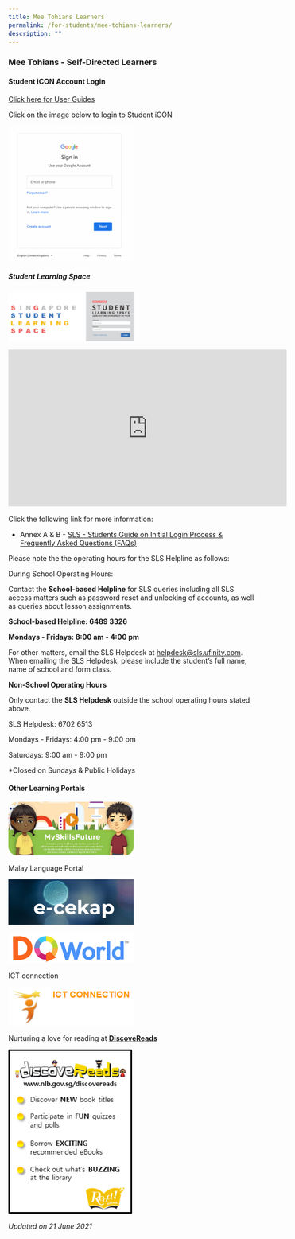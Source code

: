 ```yaml
---
title: Mee Tohians Learners
permalink: /for-students/mee-tohians-learners/
description: ""
---
```

### Mee Tohians - Self-Directed Learners

#### Student iCON Account Login

[Click here for User Guides](https://meetohschool.padlet.org/MTSPDdept/Parentkitforicon)&nbsp;  

Click on the image below to login to Student iCON
<p><a href="https://workspace.google.com/dashboard"><img style="width:50%" src="/images/fs1.png"></a></p>


##### Student Learning Space

<p><a href="https://vle.learning.moe.edu.sg/login"><img style="width:50%" src="/images/fs2.png"></a></p>

<iframe width="560" height="315" src="https://www.youtube.com/embed/YTLJBmTqdYM" title="YouTube video player" frameborder="0" allow="accelerometer; autoplay; clipboard-write; encrypted-media; gyroscope; picture-in-picture" allowfullscreen=""></iframe>

Click the following link for more information:

*   Annex A &amp; B -&nbsp;[SLS - Students Guide on Initial Login Process &amp; Frequently Asked Questions (FAQs)](/files/slsmtsannex.pdf)

Please note the the operating hours for the SLS Helpline as follows:

During School Operating Hours:

Contact the&nbsp;**School-based Helpline**&nbsp;for SLS queries including all SLS access matters such as password reset and unlocking of accounts, as well as queries about lesson assignments.

**School-based Helpline: 6489 3326**

**Mondays - Fridays: 8:00 am - 4:00 pm**

For other matters, email the SLS Helpdesk at&nbsp;[helpdesk@sls.ufinity.com](mailto:helpdesk@sls.ufinity.com). When emailing the SLS Helpdesk, please include the student’s full name, name of school and form class.

**Non-School Operating Hours**

Only contact the&nbsp;**SLS Helpdesk**&nbsp;outside the school operating hours stated above.

SLS Helpdesk: 6702 6513

Mondays - Fridays: 4:00 pm - 9:00 pm

Saturdays: 9:00 am - 9:00 pm

\*Closed on Sundays &amp; Public Holidays

#### Other Learning Portals

<p></p>
<p><a href="https://www.myskillsfuture.gov.sg/content/student/en/primary.html"><img style="width:50%" src="/images/fs3.png"></a></p>

Malay Language Portal 

<p><a href="https://sites.google.com/view/e-cekap"><img style="width:50%" src="/images/fs4.png"></a></p>

<p><a href="https://www.dqworld.net/#!/landing"><img style="width:50%" src="/images/fs5.png"></a></p>



ICT connection 
<p><a href="https://ictconnection.moe.edu.sg/cyber-wellness/for-students"><img style="width:50%" src="/images/fs6.png"></a></p>

Nurturing a love for reading at [**DiscoveReads**](https://childrenandteens.nlb.gov.sg/)

<p><a href="https://childrenandteens.nlb.gov.sg"><img style="width:50%" src="/images/fs7.png"></a></p>



*Updated on 21 June 2021*